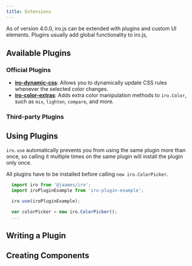 ```yaml
---
title: Extensions
---
```


As of version 4.0.0, iro.js can be extended with plugins and custom UI elements. Plugins usually add global functionality to iro.js, 

## Available Plugins

### Official Plugins

* [**iro-dynamic-css**](): Allows you to dynamically update CSS rules whenever the selected color changes.
* [**iro-color-extras**](): Adds extra color manipulation methods to `iro.Color`, such as `mix`, `lighten`, `compare`, and more.

### Third-party Plugins

## Using Plugins

`iro.use` automatically prevents you from using the same plugin more than once, so calling it multiple times on the same plugin will install the plugin only once.

All plugins have to be installed before calling `new iro.ColorPicker`.

```js
  import iro from '@jaames/iro';
  import iroPluginExample from 'iro-plugin-example';

  iro.use(iroPluginExample);

  var colorPicker = new iro.ColorPicker();
  ...
```

## Writing a Plugin

## Creating Components